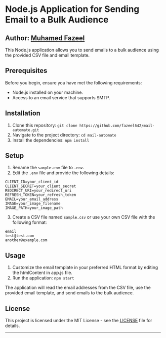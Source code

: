 # Node.js Application for Sending Email to a Bulk Audience

## Author: <a href='https://github.com/muhamedfazeel'>Muhamed Fazeel</a>

This Node.js application allows you to send emails to a bulk audience using the provided CSV file and email template.

## Prerequisites

Before you begin, ensure you have met the following requirements:

-   Node.js installed on your machine.
-   Access to an email service that supports SMTP.

## Installation

1. Clone this repository: `git clone https://github.com/fazeel642/mail-automate.git`
2. Navigate to the project directory: `cd mail-automate`
3. Install the dependencies: `npm install`

## Setup

1. Rename the `sample.env` file to `.env`.
2. Edit the `.env` file and provide the following details:

```
CLIENT_ID=your_client_id
CLIENT_SECRET=your_client_secret
REDIRECT_URI=your_redirect_uri
REFRESH_TOKEN=your_refresh_token
EMAIL=your_email_address
IMAGE=your_image_filename
IMAGE_PATH=your_image_path
```

3. Create a CSV file named `sample.csv` or use your own CSV file with the following format:

```
email
test@test.com
another@example.com
```

## Usage

1. Customize the email template in your preferred HTML format by editing the htmlContent in app.js file.
2. Run the application: `npm start`

The application will read the email addresses from the CSV file, use the provided email template, and send emails to the bulk audience.

## License

This project is licensed under the MIT License - see the [LICENSE](LICENSE.MD) file for details.

---
